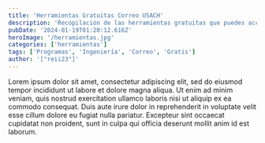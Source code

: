 ```yaml
---
title: 'Herramientas Gratuitas Correo USACH'
description: 'Recopilación de las herramientas gratuitas que puedes acceder con tu correo USACH.'
pubDate: '2024-01-19T01:20:12.616Z'
heroImage: '/herramientas.jpg'
categories: ['herramientas']
tags: ['Programas', 'Ingeniería', 'Correo', 'Gratis']
author: '["reii23"]'
---
```


Lorem ipsum dolor sit amet, consectetur adipiscing elit, sed do eiusmod tempor incididunt ut labore et dolore magna aliqua. Ut enim ad minim veniam, quis nostrud exercitation ullamco laboris nisi ut aliquip ex ea commodo consequat. Duis aute irure dolor in reprehenderit in voluptate velit esse cillum dolore eu fugiat nulla pariatur. Excepteur sint occaecat cupidatat non proident, sunt in culpa qui officia deserunt mollit anim id est laborum.